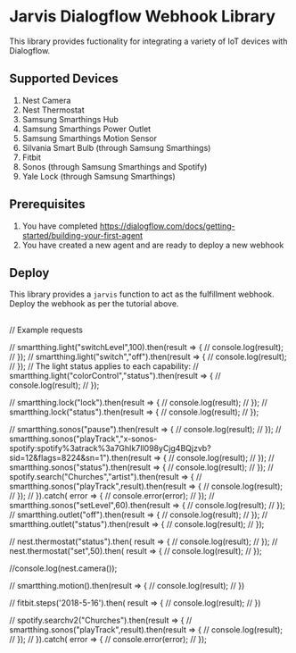 # Jarvis Dialogflow Webhook Library

This library provides fuctionality for integrating a variety of IoT devices with Dialogflow.

## Supported Devices

1. Nest Camera
2. Nest Thermostat
3. Samsung Smarthings Hub
4. Samsung Smarthings Power Outlet
5. Samsung Smarthings Motion Sensor
6. Silvania Smart Bulb (through Samsung Smarthings)
7. Fitbit
8. Sonos (through Samsung Smarthings and Spotify)
9. Yale Lock (through Samsung Smarthings)

## Prerequisites

1. You have completed https://dialogflow.com/docs/getting-started/building-your-first-agent
2. You have created a new agent and are ready to deploy a new webhook

## Deploy

This library provides a `jarvis` function to act as the fulfillment webhook. Deploy the webhook as per the tutorial above.

## 

// Example requests

// smartthing.light("switchLevel",100).then(result => {
//   console.log(result);
// });
// smartthing.light("switch","off").then(result => {
//   console.log(result);
// });
// The light status applies to each capability:
// smartthing.light("colorControl","status").then(result => {
//   console.log(result);
// });

// smartthing.lock("lock").then(result => {
//   console.log(result);
// });
// smartthing.lock("status").then(result => {
//   console.log(result);
// });


// smartthing.sonos("pause").then(result => {
//   console.log(result);
// });
// smartthing.sonos("playTrack","x-sonos-spotify:spotify%3atrack%3a7GhIk7Il098yCjg4BQjzvb?sid=12&flags=8224&sn=1").then(result => {
//   console.log(result);
// });
// smartthing.sonos("status").then(result => {
//   console.log(result);
// });
// spotify.search("Churches","artist").then(result => {
//   smartthing.sonos("playTrack",result).then(result => {
//     console.log(result);
//   });
// }).catch( error => {
//   console.error(error);
// });
// smartthing.sonos("setLevel",60).then(result => {
//   console.log(result);
// });
// smartthing.outlet("off").then(result => {
//   console.log(result);
// });
// smartthing.outlet("status").then(result => {
//   console.log(result);
// });

// nest.thermostat("status").then( result => {
//   console.log(result);
// });
// nest.thermostat("set",50).then( result => {
//   console.log(result);
// });

//console.log(nest.camera());

// smartthing.motion().then(result => {
//   console.log(result);
// })

// fitbit.steps('2018-5-16').then( result => {
//   console.log(result);
// })

// spotify.searchv2("Churches").then(result => {
//   smartthing.sonos("playTrack",result).then(result => {
//     console.log(result);
//   });
// }).catch( error => {
//   console.error(error);
// });
